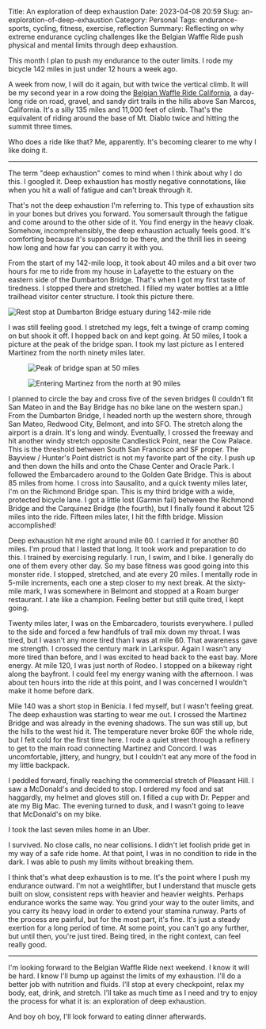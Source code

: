 Title: An exploration of deep exhaustion
Date: 2023-04-08 20:59
Slug: an-exploration-of-deep-exhaustion
Category: Personal
Tags: endurance-sports, cycling, fitness, exercise, reflection
Summary: Reflecting on why extreme endurance cycling challenges like the Belgian Waffle Ride push physical and mental limits through deep exhaustion.

This month I plan to push my endurance to the outer limits. I rode my bicycle 142 miles in just under 12 hours a week ago. 

A week from now, I will do it again, but with twice the vertical climb. It will be my second year in a row doing the [Belgian Waffle Ride California](https://www.belgianwaffleride.bike/pages/california), a day-long ride on road, gravel, and sandy dirt trails in the hills above San Marcos, California. It's a silly 135 miles and 11,000 feet of climb. That's the equivalent of riding around the base of Mt. Diablo twice and hitting the summit three times. 

Who does a ride like that? Me, apparently. It's becoming clearer to me why I like doing it. 

---

The term "deep exhaustion" comes to mind when I think about why I do this. I googled it. Deep exhaustion has mostly negative connotations, like when you hit a wall of fatigue and can't break through it. 

That's not the deep exhaustion I'm referring to. This type of exhaustion sits in your bones but drives you forward. You somersault through the fatigue and come around to the other side of it. You find energy in the heavy cloak. Somehow, incomprehensibly, the deep exhaustion actually feels good. It's comforting because it's supposed to be there, and the thrill lies in seeing how long and how far you can carry it with you. 

From the start of my 142-mile loop, it took about 40 miles and a bit over two hours for me to ride from my house in Lafayette to the estuary on the eastern side of the Dumbarton Bridge. That's when I got my first taste of tiredness. I stopped there and stretched. I filled my water bottles at a little trailhead visitor center structure. I took this picture there. 

![Rest stop at Dumbarton Bridge estuary during 142-mile ride]({static}/images/2023/04/IMG_4207.jpeg)

I was still feeling good. I stretched my legs, felt a twinge of cramp coming on but shook it off. I hopped back on and kept going. At 50 miles, I took a picture at the peak of the bridge span. I took my last picture as I entered Martinez from the north ninety miles later. 

<figure class="wp-block-image size-large">

![Peak of bridge span at 50 miles]({static}/images/2023/04/IMG_4208.jpeg)

![Entering Martinez from the north at 90 miles]({static}/images/2023/04/IMG_4216.jpeg)

</figure>

I planned to circle the bay and cross five of the seven bridges (I couldn't fit San Mateo in and the Bay Bridge has no bike lane on the western span.) From the Dumbarton Bridge, I headed north up the western shore, through San Mateo, Redwood City, Belmont, and into SFO. The stretch along the airport is a drain. It's long and windy. Eventually, I crossed the freeway and hit another windy stretch opposite Candlestick Point, near the Cow Palace. This is the threshold between South San Francisco and SF proper. The Bayview / Hunter's Point district is not my favorite part of the city. I push up and then down the hills and onto the Chase Center and Oracle Park. I followed the Embarcadero around to the Golden Gate Bridge. This is about 85 miles from home. I cross into Sausalito, and a quick twenty miles later, I'm on the Richmond Bridge span. This is my third bridge with a wide, protected bicycle lane. I got a little lost (Garmin fail) between the Richmond Bridge and the Carquinez Bridge (the fourth), but I finally found it about 125 miles into the ride. Fifteen miles later, I hit the fifth bridge. Mission accomplished! 

Deep exhaustion hit me right around mile 60. I carried it for another 80 miles. I'm proud that I lasted that long. It took work and preparation to do this. I trained by exercising regularly. I run, I swim, and I bike. I generally do one of them every other day. So my base fitness was good going into this monster ride. I stopped, stretched, and ate every 20 miles. I mentally rode in 5-mile increments, each one a step closer to my next break. At the sixty-mile mark, I was somewhere in Belmont and stopped at a Roam burger restaurant. I ate like a champion. Feeling better but still quite tired, I kept going. 

Twenty miles later, I was on the Embarcadero, tourists everywhere. I pulled to the side and forced a few handfuls of trail mix down my throat. I was tired, but I wasn't any more tired than I was at mile 60. That awareness gave me strength. I crossed the century mark in Larkspur. Again I wasn't any more tired than before, and I was excited to head back to the east bay. More energy. At mile 120, I was just north of Rodeo. I stopped on a bikeway right along the bayfront. I could feel my energy waning with the afternoon. I was about ten hours into the ride at this point, and I was concerned I wouldn't make it home before dark. 

Mile 140 was a short stop in Benicia. I fed myself, but I wasn't feeling great. The deep exhaustion was starting to wear me out. I crossed the Martinez Bridge and was already in the evening shadows. The sun was still up, but the hills to the west hid it. The temperature never broke 60F the whole ride, but I felt cold for the first time here. I rode a quiet street through a refinery to get to the main road connecting Martinez and Concord. I was uncomfortable, jittery, and hungry, but I couldn't eat any more of the food in my little backpack. 

I peddled forward, finally reaching the commercial stretch of Pleasant Hill. I saw a McDonald's and decided to stop. I ordered my food and sat haggardly, my helmet and gloves still on. I filled a cup with Dr. Pepper and ate my Big Mac. The evening turned to dusk, and I wasn't going to leave that McDonald's on my bike. 

I took the last seven miles home in an Uber. 

I survived. No close calls, no near collisions. I didn't let foolish pride get in my way of a safe ride home. At that point, I was in no condition to ride in the dark. I was able to push my limits without breaking them.

I think that's what deep exhaustion is to me. It's the point where I push my endurance outward. I'm not a weightlifter, but I understand that muscle gets built on slow, consistent reps with heavier and heavier weights. Perhaps endurance works the same way. You grind your way to the outer limits, and you carry its heavy load in order to extend your stamina runway. Parts of the process are painful, but for the most part, it's fine. It's just a steady exertion for a long period of time. At some point, you can't go any further, but until then, you're just tired. Being tired, in the right context, can feel really good. 

---

I'm looking forward to the Belgian Waffle Ride next weekend. I know it will be hard. I know I'll bump up against the limits of my exhaustion. I'll do a better job with nutrition and fluids. I'll stop at every checkpoint, relax my body, eat, drink, and stretch. I'll take as much time as I need and try to enjoy the process for what it is: an exploration of deep exhaustion.

And boy oh boy, I'll look forward to eating dinner afterwards.